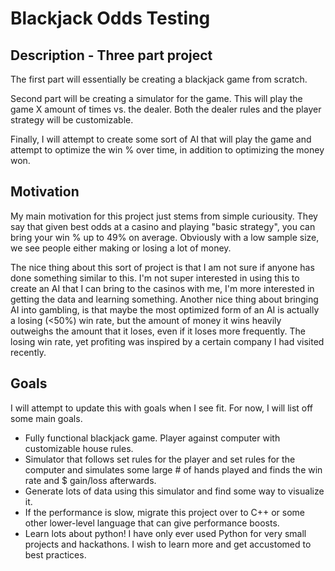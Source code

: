 
# Blackjack Odds Testing
## Description - Three part project

The first part will essentially be creating a blackjack game from scratch.

Second part will be creating a simulator for the game. This will play the game X amount of times vs. the dealer. Both the dealer rules and the player strategy will be customizable.

Finally, I will attempt to create some sort of AI that will play the game and attempt to optimize the win % over time, in addition to optimizing the money won.


## Motivation

My main motivation for this project just stems from simple curiousity. They say that given best odds at a casino and playing "basic strategy", you can bring your win % up to 49% on average. Obviously with a low sample size, we see people either making or losing a lot of money.

The nice thing about this sort of project is that I am not sure if anyone has done something similar to this. I'm not super interested in using this to create an AI that I can bring to the casinos with me, I'm more interested in getting the data and learning something. Another nice thing about bringing AI into gambling, is that maybe the most optimized form of an AI is actually a losing (<50%) win rate, but the amount of money it wins heavily outweighs the amount that it loses, even if it loses more frequently. The losing win rate, yet profiting was inspired by a certain company I had visited recently.

## Goals

I will attempt to update this with goals when I see fit. For now, I will list off some main goals.

- Fully functional blackjack game. Player against computer with customizable house rules.
- Simulator that follows set rules for the player and set rules for the computer and simulates some large # of hands played and finds the win rate and $ gain/loss afterwards.
- Generate lots of data using this simulator and find some way to visualize it.
- If the performance is slow, migrate this project over to C++ or some other lower-level language that can give performance boosts.
- Learn lots about python! I have only ever used Python for very small projects and hackathons. I wish to learn more and get accustomed to best practices.